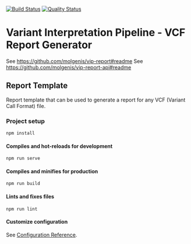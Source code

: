 [![Build Status](https://app.travis-ci.com/molgenis/vip-report-template.svg?branch=master)](https://app.travis-ci.com/molgenis/vip-report-template)
[![Quality Status](https://sonarcloud.io/api/project_badges/measure?project=molgenis_vip-report-template&metric=alert_status)](https://sonarcloud.io/dashboard?id=molgenis_vip-report-template)
# Variant Interpretation Pipeline - VCF Report Generator
See https://github.com/molgenis/vip-report#readme
See https://github.com/molgenis/vip-report-api#readme

## Report Template
Report template that can be used to generate a report for any VCF (Variant Call Format) file.

### Project setup
```
npm install
```

#### Compiles and hot-reloads for development
```
npm run serve
```

#### Compiles and minifies for production
```
npm run build
```

#### Lints and fixes files
```
npm run lint
```

#### Customize configuration
See [Configuration Reference](https://cli.vuejs.org/config/). 
